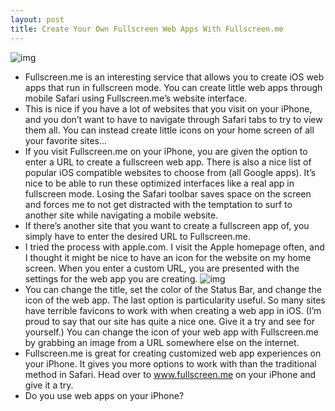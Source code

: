 ```yaml
---
layout: post
title: Create Your Own Fullscreen Web Apps With Fullscreen.me
---
```

![img](http://media.idownloadblog.com/wp-content/uploads/2010/11/Fullscreenme-homepage.png)
* Fullscreen.me is an interesting service that allows you to create iOS web apps that run in fullscreen mode. You can create little web apps through mobile Safari using Fullscreen.me’s website interface.
* This is nice if you have a lot of websites that you visit on your iPhone, and you don’t want to have to navigate through Safari tabs to try to view them all. You can instead create little icons on your home screen of all your favorite sites…
* If you visit Fullscreen.me on your iPhone, you are given the option to enter a URL to create a fullscreen web app. There is also a nice list of popular iOS compatible websites to choose from (all Google apps). It’s nice to be able to run these optimized interfaces like a real app in fullscreen mode. Losing the Safari toolbar saves space on the screen and forces me to not get distracted with the temptation to surf to another site while navigating a mobile website.
* If there’s another site that you want to create a fullscreen app of, you simply have to enter the desired URL to Fullscreen.me.
* I tried the process with apple.com. I visit the Apple homepage often, and I thought it might be nice to have an icon for the website on my home screen. When you enter a custom URL, you are presented with the settings for the web app you are creating.
![img](http://media.idownloadblog.com/wp-content/uploads/2010/11/Fullscreenme-settings.png)
* You can change the title, set the color of the Status Bar, and change the icon of the web app. The last option is particularity useful. So many sites have terrible favicons to work with when creating a web app in iOS. (I’m proud to say that our site has quite a nice one. Give it a try and see for yourself.) You can change the icon of your web app with Fullscreen.me by grabbing an image from a URL somewhere else on the internet.
* Fullscreen.me is great for creating customized web app experiences on your iPhone. It gives you more options to work with than the traditional method in Safari. Head over to www.fullscreen.me on your iPhone and give it a try.
* Do you use web apps on your iPhone?

